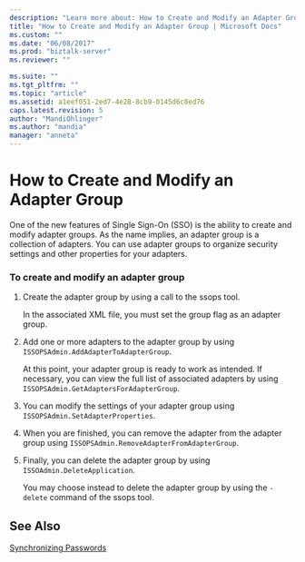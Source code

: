 ```yaml
---
description: "Learn more about: How to Create and Modify an Adapter Group"
title: "How to Create and Modify an Adapter Group | Microsoft Docs"
ms.custom: ""
ms.date: "06/08/2017"
ms.prod: "biztalk-server"
ms.reviewer: ""

ms.suite: ""
ms.tgt_pltfrm: ""
ms.topic: "article"
ms.assetid: a1eef051-2ed7-4e28-8cb9-0145d6c8ed76
caps.latest.revision: 5
author: "MandiOhlinger"
ms.author: "mandia"
manager: "anneta"
---
```

# How to Create and Modify an Adapter Group
One of the new features of Single Sign-On (SSO) is the ability to create and modify adapter groups. As the name implies, an adapter group is a collection of adapters. You can use adapter groups to organize security settings and other properties for your adapters.  
  
### To create and modify an adapter group  
  
1.  Create the adapter group by using a call to the ssops tool.  
  
     In the associated XML file, you must set the group flag as an adapter group.  
  
2.  Add one or more adapters to the adapter group by using `ISSOPSAdmin.AddAdapterToAdapterGroup`.  
  
     At this point, your adapter group is ready to work as intended. If necessary, you can view the full list of associated adapters by using `ISSOPSAdmin.GetAdaptersForAdapterGroup`.  
  
3.  You can modify the settings of your adapter group using `ISSOPSAdmin.SetAdapterProperties`.  
  
4.  When you are finished, you can remove the adapter from the adapter group using `ISSOPSAdmin.RemoveAdapterFromAdapterGroup`.  
  
5.  Finally, you can delete the adapter group by using `ISSOAdmin.DeleteApplication`.  
  
     You may choose instead to delete the adapter group by using the `-delete` command of the ssops tool.  
  
## See Also  
 [Synchronizing Passwords](../core/synchronizing-passwords.md)
